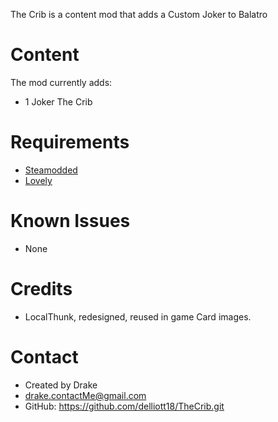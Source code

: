
The Crib is a content mod that adds a Custom Joker to Balatro

# Content

The mod currently adds:
- 1 Joker
    The Crib

# Requirements
- [Steamodded](https://github.com/Steamopollys/Steamodded)
- [Lovely](https://github.com/ethangreen-dev/lovely-injector)

# Known Issues
- None

# Credits
- LocalThunk, redesigned, reused in game Card images.

# Contact
- Created by Drake
- drake.contactMe@gmail.com
- GitHub: https://github.com/delliott18/TheCrib.git
